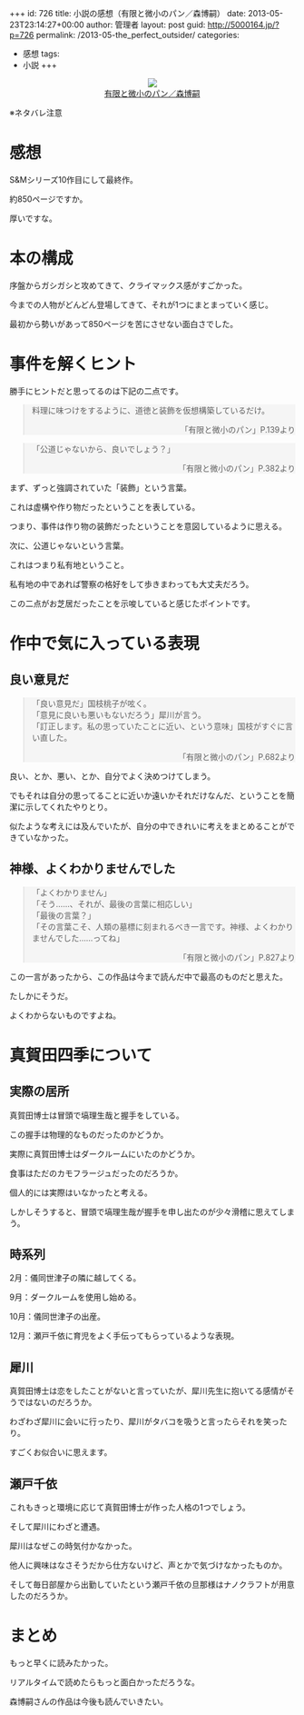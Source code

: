 +++
id: 726
title: 小説の感想（有限と微小のパン／森博嗣）
date: 2013-05-23T23:14:27+00:00
author: 管理者
layout: post
guid: http://5000164.jp/?p=726
permalink: /2013-05-the_perfect_outsider/
categories:
  - 感想
tags:
  - 小説
+++
<div style="text-align: center;">
  <a href="http://www.amazon.co.jp/gp/product/4062732947/ref=as_li_ss_il?ie=UTF8&#038;camp=247&#038;creative=7399&#038;creativeASIN=4062732947&#038;linkCode=as2&#038;tag=5000164-22"><img border="0" src="http://ws-fe.amazon-adsystem.com/widgets/q?_encoding=UTF8&#038;ASIN=4062732947&#038;Format=_SL160_&#038;ID=AsinImage&#038;MarketPlace=JP&#038;ServiceVersion=20070822&#038;WS=1&#038;tag=5000164-22" /><br /><span>有限と微小のパン／森博嗣</span></a><img src="http://ir-jp.amazon-adsystem.com/e/ir?t=5000164-22&#038;l=as2&#038;o=9&#038;a=4062732947" width="1" height="1" border="0" alt="" style="border:none !important; margin:0px !important;" />
</div>

※ネタバレ注意

# 感想

S&Mシリーズ10作目にして最終作。
  
約850ページですか。
  
厚いですな。

# 本の構成

序盤からガシガシと攻めてきて、クライマックス感がすごかった。
  
今までの人物がどんどん登場してきて、それが1つにまとまっていく感じ。
  
最初から勢いがあって850ページを苦にさせない面白さでした。

# 事件を解くヒント

勝手にヒントだと思ってるのは下記の二点です。
  


<blockquote style="background: rgba(245, 245, 245, 1);">
  <p>
    料理に味つけをするように、道徳と装飾を仮想構築しているだけ。
  </p>
  
  <div style="text-align: right;">
    「有限と微小のパン」P.139より
  </div>
</blockquote>



<blockquote style="background: rgba(245, 245, 245, 1);">
  <p>
    「公道じゃないから、良いでしょう？」
  </p>
  
  <div style="text-align: right;">
    「有限と微小のパン」P.382より
  </div>
</blockquote>

まず、ずっと強調されていた「装飾」という言葉。
  
これは虚構や作り物だったということを表している。
  
つまり、事件は作り物の装飾だったということを意図しているように思える。
  

  
次に、公道じゃないという言葉。
  
これはつまり私有地ということ。
  
私有地の中であれば警察の格好をして歩きまわっても大丈夫だろう。
  

  
この二点がお芝居だったことを示唆していると感じたポイントです。

# 作中で気に入っている表現

## 良い意見だ

<blockquote style="background: rgba(245, 245, 245, 1);">
  <p>
    「良い意見だ」国枝桃子が呟く。<br /> 「意見に良いも悪いもないだろう」犀川が言う。<br /> 「訂正します。私の思っていたことに近い、という意味」国枝がすぐに言い直した。
  </p>
  
  <div style="text-align: right;">
    「有限と微小のパン」P.682より
  </div>
</blockquote>

良い、とか、悪い、とか、自分でよく決めつけてしまう。
  
でもそれは自分の思ってることに近いか遠いかそれだけなんだ、ということを簡潔に示してくれたやりとり。
  
似たような考えには及んでいたが、自分の中できれいに考えをまとめることができていなかった。

## 神様、よくわかりませんでした

<blockquote style="background: rgba(245, 245, 245, 1);">
  <p>
    「よくわかりません」<br /> 「そう……、それが、最後の言葉に相応しい」<br /> 「最後の言葉？」<br /> 「その言葉こそ、人類の墓標に刻まれるべき一言です。神様、よくわかりませんでした……ってね」
  </p>
  
  <div style="text-align: right;">
    「有限と微小のパン」P.827より
  </div>
</blockquote>

この一言があったから、この作品は今まで読んだ中で最高のものだと思えた。
  
たしかにそうだ。
  
よくわからないものですよね。

# 真賀田四季について

## 実際の居所

真賀田博士は冒頭で塙理生哉と握手をしている。
  
この握手は物理的なものだったのかどうか。
  
実際に真賀田博士はダークルームにいたのかどうか。
  
食事はただのカモフラージュだったのだろうか。
  
個人的には実際はいなかったと考える。
  
しかしそうすると、冒頭で塙理生哉が握手を申し出たのが少々滑稽に思えてしまう。

## 時系列

2月：儀同世津子の隣に越してくる。
  
9月：ダークルームを使用し始める。
  
10月：儀同世津子の出産。
  
12月：瀬戸千依に育児をよく手伝ってもらっているような表現。

## 犀川

真賀田博士は恋をしたことがないと言っていたが、犀川先生に抱いてる感情がそうではないのだろうか。
  
わざわざ犀川に会いに行ったり、犀川がタバコを吸うと言ったらそれを笑ったり。
  
すごくお似合いに思えます。

## 瀬戸千依

これもきっと環境に応じて真賀田博士が作った人格の1つでしょう。
  
そして犀川にわざと遭遇。
  
犀川はなぜこの時気付かなかった。
  
他人に興味はなさそうだから仕方ないけど、声とかで気づけなかったものか。
  
そして毎日部屋から出勤していたという瀬戸千依の旦那様はナノクラフトが用意したのだろうか。

# まとめ

もっと早くに読みたかった。
  
リアルタイムで読めたらもっと面白かっただろうな。
  
森博嗣さんの作品は今後も読んでいきたい。